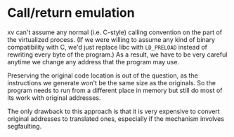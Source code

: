 # Call/return emulation
xv can't assume any normal (i.e. C-style) calling convention on the part of the
virtualized process. (If we were willing to assume any kind of binary
compatibility with C, we'd just replace libc with `LD_PRELOAD` instead of
rewriting every byte of the program.) As a result, we have to be very careful
anytime we change any address that the program may use.

Preserving the original code location is out of the question, as the
instructions we generate won't be the same size as the originals. So the
program needs to run from a different place in memory but still do most of its
work with original addresses.

The only drawback to this approach is that it is very expensive to convert
original addresses to translated ones, especially if the mechanism involves
segfaulting.
